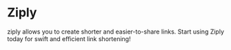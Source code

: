 # Ziply
ziply allows you to create shorter and easier-to-share links. Start using Ziply today for swift and efficient link shortening!
